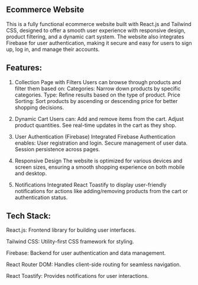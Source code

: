 Ecommerce Website
-----------------

This is a fully functional ecommerce website built with React.js and Tailwind CSS, designed to offer a smooth user experience with responsive design, product filtering, and a dynamic cart system. The website also integrates Firebase for user authentication, making it secure and easy for users to sign up, log in, and manage their accounts.

Features:
---------
1. Collection Page with Filters
  Users can browse through products and filter them based on:
  Categories: Narrow down products by specific categories.
  Type: Refine results based on the type of product.
  Price Sorting: Sort products by ascending or descending price for better shopping decisions.

2. Dynamic Cart
  Users can:
    Add and remove items from the cart.
    Adjust product quantities.
    See real-time updates in the cart as they shop.

3. User Authentication (Firebase)
  Integrated Firebase Authentication enables:
  User registration and login.
  Secure management of user data.
  Session persistence across pages.

4. Responsive Design
  The website is optimized for various devices and screen sizes, ensuring a smooth shopping experience on both mobile and desktop.

5. Notifications
  Integrated React Toastify to display user-friendly notifications for actions like adding/removing products from the cart or authentication status.

Tech Stack:
-----------
React.js: Frontend library for building user interfaces.

Tailwind CSS: Utility-first CSS framework for styling.

Firebase: Backend for user authentication and data management.

React Router DOM: Handles client-side routing for seamless navigation.

React Toastify: Provides notifications for user interactions.
